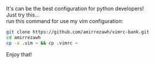 It's can be the best configuration for python developers!<br>
Just try this...<br>
run this command for use my vim configuration:
```bash
git clone https://github.com/amirrezawh/vimrc-bank.git
cd amirrezawh
cp -a .vim ~ && cp .vimrc ~
```
Enjoy that!
